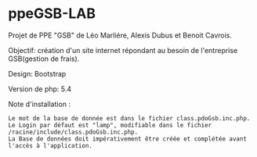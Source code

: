 # ppeGSB-LAB

Projet de PPE "GSB" de Léo Marliére, Alexis Dubus et Benoit Cavrois.

Objectif: création d'un site internet répondant au besoin de l'entreprise GSB(gestion de frais).

Design: Bootstrap

Version de php: 5.4

Note d'installation :

	Le mot de la base de donnée est dans le fichier class.pdoGsb.inc.php. 
	Le Login par défaut est "lamp", modifiable dans le fichier /racine/include/class.pdoGsb.inc.php. 
	La Base de données doit impérativement être créée et complétée avant l'accès à l'application.

